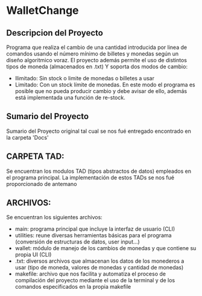 # WalletChange
## Descripcion del Proyecto
Programa que realiza el cambio de una cantidad introducida por linea de comandos usando el número mínimo de billetes y monedas según un diseño algoritmico voraz.
El proyecto además permite el uso de distintos tipos de moneda (almacenados en .txt)
Y soporta dos modos de cambio:
   * Ilimitado: Sin stock o limite de monedas o billetes a usar
   * Limitado: Con un stock límite de monedas. En este modo el programa es posible que no pueda producir cambio y debe avisar de ello, además está implementada una 
función de re-stock.

## Sumario del Proyecto
Sumario del Proyecto original tal cual se nos fué entregado encontrado en la carpeta 'Docs'
    
## CARPETA TAD:
Se encuentran los modulos TAD (tipos abstractos de datos) empleados en el programa principal. La implementación de estos TADs se nos fué proporcionado de antemano
    
## ARCHIVOS:
Se encuentran los siguientes archivos:
  * main: programa principal que incluye la interfaz de usuario (CLI)
  * utilities: reune diversas herramientas básicas para el programa (conversión de estructuras de datos, user input...)
  * wallet: módulo de manejo de los cambios de monedas y que contiene su propia UI (CLI)
  * .txt: diversos archivos que almacenan los datos de los monederos a usar (tipo de moneda, valores de monedas y cantidad de monedas)
  * makefile: archivo que nos facilita y automatiza el proceso de compilación del proyecto mediante el uso de la terminal y de los comandos especificados en la propia makefile
